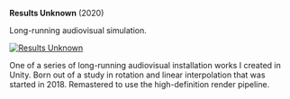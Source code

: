 **Results Unknown** (2020)

Long-running audiovisual simulation.

[![Results Unknown](thumbnail.jpg)](https://vimeo.com/420039240)

One of a series of long-running audiovisual installation works I created in Unity. Born out of a study in rotation and linear interpolation that was started in 2018. Remastered to use the high-definition render pipeline.
